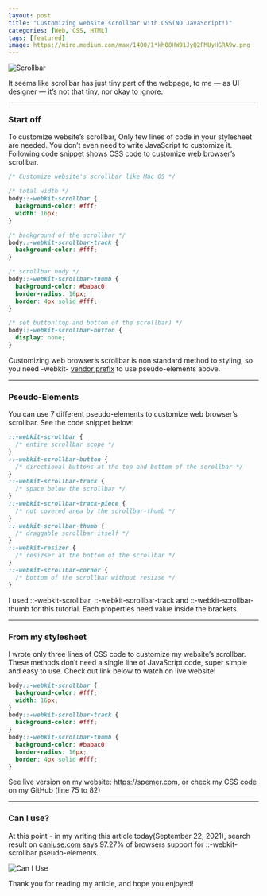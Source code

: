 ```yaml
---
layout: post
title: "Customizing website scrollbar with CSS(NO JavaScript!)"
categories: [Web, CSS, HTML]
tags: [featured]
image: https://miro.medium.com/max/1400/1*kh08HW91JyQ2FMUyHGRA9w.png
---
```


![Scrollbar](https://miro.medium.com/max/1400/1*kh08HW91JyQ2FMUyHGRA9w.png)

It seems like scrollbar has just tiny part of the webpage, to me — as UI designer — it’s not that tiny, nor okay to ignore.

---

### Start off

To customize website’s scrollbar, Only few lines of code in your stylesheet are needed. You don’t even need to write JavaScript to customize it. Following code snippet shows CSS code to customize web browser’s scrollbar.

```css
/* Customize website's scrollbar like Mac OS */

/* total width */
body::-webkit-scrollbar {
  background-color: #fff;
  width: 16px;
}

/* background of the scrollbar */
body::-webkit-scrollbar-track {
  background-color: #fff;
}

/* scrollbar body */
body::-webkit-scrollbar-thumb {
  background-color: #babac0;
  border-radius: 16px;
  border: 4px solid #fff;
}

/* set button(top and bottom of the scrollbar) */
body::-webkit-scrollbar-button {
  display: none;
}
```

Customizing web browser’s scrollbar is non standard method to styling, so you need -webkit- [vendor prefix](https://developer.mozilla.org/en-US/docs/Glossary/Vendor_Prefix) to use pseudo-elements above.

---

### Pseudo-Elements

You can use 7 different pseudo-elements to customize web browser’s scrollbar. See the code snippet below:

```css
::-webkit-scrollbar {
  /* entire scrollbar scope */
}
::-webkit-scrollbar-button {
  /* directional buttons at the top and bottom of the scrollbar */
}
::-webkit-scrollbar-track {
  /* space below the scrollbar */
}
::-webkit-scrollbar-track-piece {
  /* not covered area by the scrollbar-thumb */
}
::-webkit-scrollbar-thumb {
  /* draggable scrollbar itself */
}
::-webkit-resizer {
  /* resizser at the bottom of the scrollbar */
}
::-webkit-scrollbar-corner {
  /* bottom of the scrollbar without resizse */
}
```

I used ::-webkit-scrollbar, ::-webkit-scrollbar-track and ::-webkit-scrollbar-thumb for this tutorial. Each properties need value inside the brackets.

---

### From my stylesheet

I wrote only three lines of CSS code to customize my website’s scrollbar. These methods don’t need a single line of JavaScript code, super simple and easy to use. Check out link below to watch on live website!

```css
body::-webkit-scrollbar {
  background-color: #fff;
  width: 16px;
}
body::-webkit-scrollbar-track {
  background-color: #fff;
}
body::-webkit-scrollbar-thumb {
  background-color: #babac0;
  border-radius: 16px;
  border: 4px solid #fff;
}
```

See live version on my website: https://spemer.com, or check my CSS code on my GitHub (line 75 to 82)

---

### Can I use?

At this point - in my writing this article today(September 22, 2021), search result on [caniuse.com](https://caniuse.com/?search=scrollbar) says 97.27% of browsers support for ::-webkit-scrollbar pseudo-elements.

![Can I Use](https://img1.daumcdn.net/thumb/R1280x0/?scode=mtistory2&fname=https%3A%2F%2Fblog.kakaocdn.net%2Fdn%2FdhRMju%2Fbtrfw3WGN9W%2Fx1jCBReNUjAZns1Dhkt1x0%2Fimg.jpg)

Thank you for reading my article, and hope you enjoyed!
